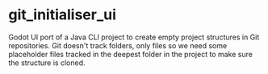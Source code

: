 # git_initialiser_ui
Godot UI port of a Java CLI project to create empty project structures in Git repositories. Git doesn't track folders, only files so we need some placeholder files tracked in the deepest folder in the project to make sure the structure is cloned. 

